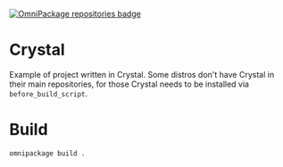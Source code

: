 [![OmniPackage repositories badge](https://repositories.omnipackage.org/oleg/examples-crystal/examples-crystal.svg)](https://web.omnipackage.org/oleg/examples-crystal/install)

# Crystal

Example of project written in Crystal. Some distros don't have Crystal in their main repositories, for those Crystal needs to be installed via `before_build_script`.

# Build
```
omnipackage build .
```
